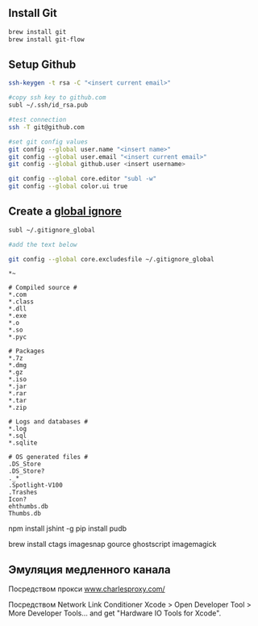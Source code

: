Install Git
------------
```bash
brew install git
brew install git-flow
```




Setup Github
------------
```bash
ssh-keygen -t rsa -C "<insert current email>"

#copy ssh key to github.com
subl ~/.ssh/id_rsa.pub

#test connection
ssh -T git@github.com

#set git config values
git config --global user.name "<insert name>"  
git config --global user.email "<insert current email>"  
git config --global github.user <insert username>  

git config --global core.editor "subl -w"  
git config --global color.ui true  
```

Create a [global ignore](https://help.github.com/articles/ignoring-files)
--------------------
```bash
subl ~/.gitignore_global

#add the text below

git config --global core.excludesfile ~/.gitignore_global
```

```text
*~

# Compiled source #
*.com
*.class
*.dll
*.exe
*.o
*.so
*.pyc

# Packages
*.7z
*.dmg
*.gz
*.iso
*.jar
*.rar
*.tar
*.zip

# Logs and databases #
*.log
*.sql
*.sqlite

# OS generated files #
.DS_Store
.DS_Store?
._*
.Spotlight-V100
.Trashes
Icon?
ehthumbs.db
Thumbs.db
```

npm install jshint -g
pip install pudb


brew install ctags imagesnap gource ghostscript imagemagick


## Эмуляция медленного канала


Посредством прокси
www.charlesproxy.com/

Посредством  Network Link Conditioner
Xcode > Open Developer Tool > More Developer Tools…
and get "Hardware IO Tools for Xcode".
